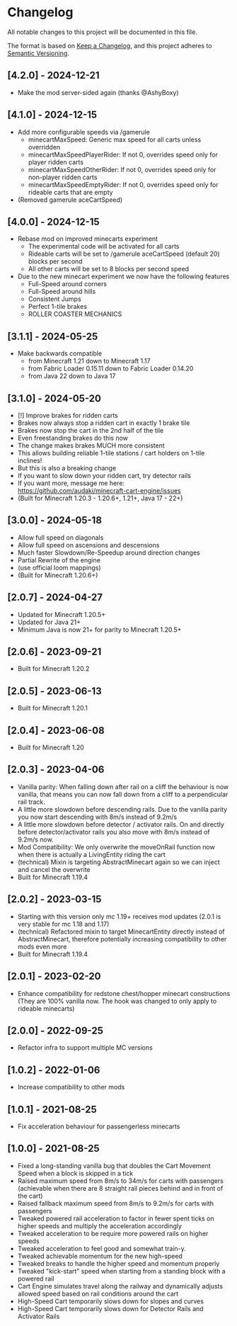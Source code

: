 # Changelog

All notable changes to this project will be documented in this file.

The format is based on [Keep a Changelog](https://keepachangelog.com/en/1.0.0/),
and this project adheres to [Semantic Versioning](https://semver.org/spec/v2.0.0.html).

## [4.2.0] - 2024-12-21
- Make the mod server-sided again (thanks @AshyBoxy)

## [4.1.0] - 2024-12-15
- Add more configurable speeds via /gamerule
  - minecartMaxSpeed: Generic max speed for all carts unless overridden
  - minecartMaxSpeedPlayerRider: If not 0, overrides speed only for player ridden carts
  - minecartMaxSpeedOtherRider: If not 0, overrides speed only for non-player ridden carts
  - minecartMaxSpeedEmptyRider: If not 0, overrides speed only for rideable carts that are empty
- (Removed gamerule aceCartSpeed)

## [4.0.0] - 2024-12-15
- Rebase mod on improved minecarts experiment
  - The experimental code will be activated for all carts
  - Rideable carts will be set to /gamerule aceCartSpeed (default 20) blocks per second
  - All other carts will be set to 8 blocks per second speed
- Due to the new minecart experiment we now have the following features
  - Full-Speed around corners
  - Full-Speed around hills
  - Consistent Jumps
  - Perfect 1-tile brakes
  - ROLLER COASTER MECHANICS

## [3.1.1] - 2024-05-25
- Make backwards compatible
  - from Minecraft 1.21 down to Minecraft 1.17
  - from Fabric Loader 0.15.11 down to Fabric Loader 0.14.20
  - from Java 22 down to Java 17

## [3.1.0] - 2024-05-20
- [!] Improve brakes for ridden carts
- Brakes now always stop a ridden cart in exactly 1 brake tile
- Brakes now stop the cart in the 2nd half of the tile
- Even freestanding brakes do this now
- The change makes brakes MUCH more consistent
- This allows building reliable 1-tile stations / cart holders on 1-tile inclines!
- But this is also a breaking change
- If you want to slow down your ridden cart, try detector rails
- If you want more, message me here: https://github.com/audaki/minecraft-cart-engine/issues
- (Built for Minecraft 1.20.3 - 1.20.6+, 1.21+, Java 17 - 22+)

## [3.0.0] - 2024-05-18
- Allow full speed on diagonals
- Allow full speed on ascensions and descensions
- Much faster Slowdown/Re-Speedup around direction changes
- Partial Rewrite of the engine
- (use official loom mappings)
- (Built for Minecraft 1.20.6+)

## [2.0.7] - 2024-04-27
- Updated for Minecraft 1.20.5+
- Updated for Java 21+
- Minimum Java is now 21+ for parity to Minecraft 1.20.5+

## [2.0.6] - 2023-09-21
- Built for Minecraft 1.20.2

## [2.0.5] - 2023-06-13
- Built for Minecraft 1.20.1

## [2.0.4] - 2023-06-08
- Built for Minecraft 1.20

## [2.0.3] - 2023-04-06
- Vanilla parity: When falling down after rail on a cliff the behaviour is now vanilla, that means you can now fall down from a cliff to a perpendicular rail track.
- A little more slowdown before descending rails. Due to the vanilla parity you now start descending with 8m/s instead of 9.2m/s
- A little more slowdown before detector / activator rails. On and directly before detector/activator rails you also move with 8m/s instead of 9.2m/s now. 
- Mod Compatibility: We only overwrite the moveOnRail function now when there is actually a LivingEntity riding the cart
- (technical) Mixin is targeting AbstractMinecart again so we can inject and cancel the overwrite
- Built for Minecraft 1.19.4

## [2.0.2] - 2023-03-15
- Starting with this version only mc 1.19+ receives mod updates (2.0.1 is very stable for mc 1.18 and 1.17)
- (technical) Refactored mixin to target MinecartEntity directly instead of AbstractMinecart, therefore potentially increasing compatibility to other mods even more
- Built for Minecraft 1.19.4

## [2.0.1] - 2023-02-20
- Enhance compatibility for redstone chest/hopper minecart constructions (They are 100% vanilla now. The hook was changed to only apply to rideable minecarts)

## [2.0.0] - 2022-09-25
- Refactor infra to support multiple MC versions

## [1.0.2] - 2022-01-06
- Increase compatibility to other mods

## [1.0.1] - 2021-08-25
- Fix acceleration behaviour for passengerless minecarts

## [1.0.0] - 2021-08-25
- Fixed a long-standing vanilla bug that doubles the Cart Movement Speed when a block is skipped in a tick
- Raised maximum speed from 8m/s to 34m/s for carts with passengers (achievable when there are 8 straight rail
  pieces behind and in front of the cart)
- Raised fallback maximum speed from 8m/s to 9.2m/s for carts with passengers
- Tweaked powered rail acceleration to factor in fewer spent ticks on higher speeds and multiply the acceleration accordingly
- Tweaked acceleration to be require more powered rails on higher speeds
- Tweaked acceleration to feel good and somewhat train-y.
- Tweaked achievable momentum for the new high-speed
- Tweaked breaks to handle the higher speed and momentum properly
- Tweaked "kick-start" speed when starting from a standing block with a powered rail
- Cart Engine simulates travel along the railway and dynamically adjusts allowed speed based on rail conditions around the cart
- High-Speed Cart temporarily slows down for slopes and curves
- High-Speed Cart temporarily slows down for Detector Rails and Activator Rails

